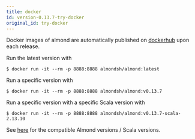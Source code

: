```yaml
---
title: docker
id: version-0.13.7-try-docker
original_id: try-docker
---
```


Docker images of almond are automatically published on
[dockerhub](https://hub.docker.com/r/almondsh/almond) upon each release.

Run the latest version with
```
$ docker run -it --rm -p 8888:8888 almondsh/almond:latest
```

Run a specific version with
```
$ docker run -it --rm -p 8888:8888 almondsh/almond:v0.13.7
```

Run a specific version with a specific Scala version with
```
$ docker run -it --rm -p 8888:8888 almondsh/almond:v0.13.7-scala-2.13.10
```

See [here](install-versions.md) for the compatible Almond versions / Scala
versions.
